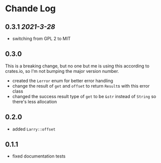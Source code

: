 # Chande Log

## 0.3.1 *2021-3-28*
* switching from GPL 2 to MIT
## 0.3.0
This is a breaking change, but no one but me is using this according to crates.io, so I'm not bumping the major version number.
* created the `Lerror` enum for better error handling
* change the result of `get` and `offset` to return `Result`s with this error class
* changed the success result type of `get` to be `&str` instead of `String` so there's less allocation
## 0.2.0
* added `Larry::offset`
## 0.1.1
* fixed documentation tests
